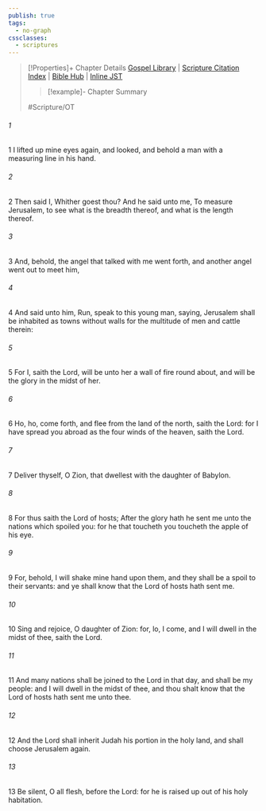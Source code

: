 ```yaml
---
publish: true
tags:
  - no-graph
cssclasses:
  - scriptures
---
```

>[!Properties]+ Chapter Details
>[Gospel Library](https://churchofjesuschrist.org/study/scriptures/ot/zech/2?lang=eng)    |    [Scripture Citation Index](https://scriptures.byu.edu/#08a02::c08a02)    |    [Bible Hub](https://biblehub.com/zechariah/2.htm)    |    [Inline JST](https://scripturetoolbox.com/html/ic/Zechariah/2.html)
>>[!example]- Chapter Summary
>> 
> 
>
>#Scripture/OT
###### 1
1 I lifted up mine eyes again, and looked, and behold a man with a measuring line in his hand.
###### 2
2 Then said I, Whither goest thou? And he said unto me, To measure Jerusalem, to see what is the breadth thereof, and what is the length thereof.
###### 3
3 And, behold, the angel that talked with me went forth, and another angel went out to meet him,
###### 4
4 And said unto him, Run, speak to this young man, saying, Jerusalem shall be inhabited as towns without walls for the multitude of men and cattle therein:
###### 5
5 For I, saith the Lord, will be unto her a wall of fire round about, and will be the glory in the midst of her.
###### 6
6 Ho, ho, come forth, and flee from the land of the north, saith the Lord: for I have spread you abroad as the four winds of the heaven, saith the Lord.
###### 7
7 Deliver thyself, O Zion, that dwellest with the daughter of Babylon.
###### 8
8 For thus saith the Lord of hosts; After the glory hath he sent me unto the nations which spoiled you: for he that toucheth you toucheth the apple of his eye.
###### 9
9 For, behold, I will shake mine hand upon them, and they shall be a spoil to their servants: and ye shall know that the Lord of hosts hath sent me.
###### 10
10 Sing and rejoice, O daughter of Zion: for, lo, I come, and I will dwell in the midst of thee, saith the Lord.
###### 11
11 And many nations shall be joined to the Lord in that day, and shall be my people: and I will dwell in the midst of thee, and thou shalt know that the Lord of hosts hath sent me unto thee.
###### 12
12 And the Lord shall inherit Judah his portion in the holy land, and shall choose Jerusalem again.
###### 13
13 Be silent, O all flesh, before the Lord: for he is raised up out of his holy habitation.
